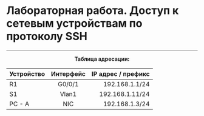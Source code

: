 # Лабораторная работа. Доступ к сетевым устройствам по протоколу SSH<br>
_ _ _

<div align="center">

__Таблица адресации:__

| Устройство       | Интерфейс         | IP адрес / префикс |
| ------------- |:------------------:|------------------:|
| R1     | G0/0/1 | 192.168.1.1/24 | - |
| S1 | Vlan1|  192.168.1.11/24 | 192.168.1.1 |
| PC - A | NIC |  192.168.1.3/24 | 192.168.1.1 |
</div>